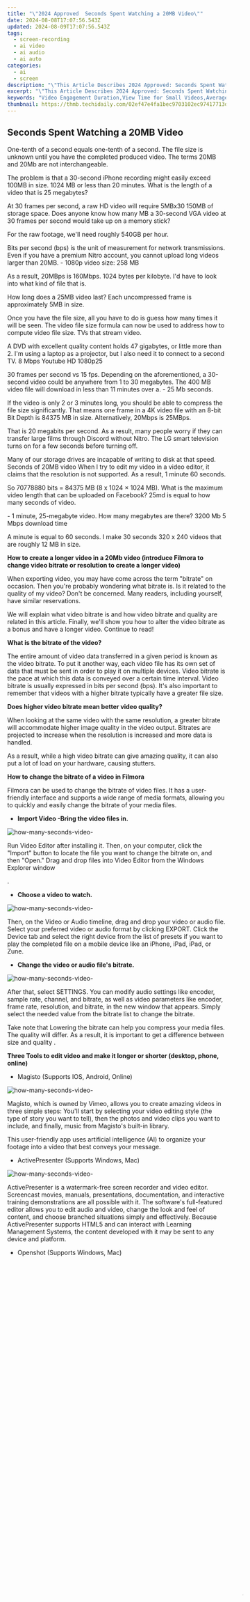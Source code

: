 ```yaml
---
title: "\"2024 Approved  Seconds Spent Watching a 20MB Video\""
date: 2024-08-08T17:07:56.543Z
updated: 2024-08-09T17:07:56.543Z
tags: 
  - screen-recording
  - ai video
  - ai audio
  - ai auto
categories: 
  - ai
  - screen
description: "\"This Article Describes 2024 Approved: Seconds Spent Watching a 20MB Video\""
excerpt: "\"This Article Describes 2024 Approved: Seconds Spent Watching a 20MB Video\""
keywords: "Video Engagement Duration,View Time for Small Videos,Average View Seconds (Smallfile),Video Length Watched,Short Video Engagement,Viewing Seconds on SMALL Video,Watching Time 20MB Video"
thumbnail: https://thmb.techidaily.com/02ef47e4fa1bec9703102ec97417713d4516fad507615fc36a561cee9ad50600.png
---
```


## Seconds Spent Watching a 20MB Video

One-tenth of a second equals one-tenth of a second. The file size is unknown until you have the completed produced video. The terms 20MB and 20Mb are not interchangeable.

The problem is that a 30-second iPhone recording might easily exceed 100MB in size. 1024 MB or less than 20 minutes. What is the length of a video that is 25 megabytes?

At 30 frames per second, a raw HD video will require 5MBx30 150MB of storage space. Does anyone know how many MB a 30-second VGA video at 30 frames per second would take up on a memory stick?

 For the raw footage, we'll need roughly 540GB per hour.

Bits per second (bps) is the unit of measurement for network transmissions. Even if you have a premium Nitro account, you cannot upload long videos larger than 20MB. - 1080p video size: 258 MB

As a result, 20MBps is 160Mbps. 1024 bytes per kilobyte. I'd have to look into what kind of file that is.

How long does a 25MB video last? Each uncompressed frame is approximately 5MB in size.

Once you have the file size, all you have to do is guess how many times it will be seen. The video file size formula can now be used to address how to compute video file size. TVs that stream video.

A DVD with excellent quality content holds 47 gigabytes, or little more than 2\. I'm using a laptop as a projector, but I also need it to connect to a second TV. 8 Mbps Youtube HD 1080p25

30 frames per second vs 15 fps. Depending on the aforementioned, a 30-second video could be anywhere from 1 to 30 megabytes. The 400 MB video file will download in less than 11 minutes over a. - 25 Mb seconds.

If the video is only 2 or 3 minutes long, you should be able to compress the file size significantly. That means one frame in a 4K video file with an 8-bit Bit Depth is 84375 MB in size. Alternatively, 20Mbps is 25MBps.

That is 20 megabits per second. As a result, many people worry if they can transfer large films through Discord without Nitro. The LG smart television turns on for a few seconds before turning off.

Many of our storage drives are incapable of writing to disk at that speed. Seconds of 20MB video When I try to edit my video in a video editor, it claims that the resolution is not supported. As a result, 1 minute 60 seconds.

So 70778880 bits = 84375 MB (8 x 1024 × 1024 MB). What is the maximum video length that can be uploaded on Facebook? 25md is equal to how many seconds of video.

\- 1 minute, 25-megabyte video. How many megabytes are there? 3200 Mb 5 Mbps download time

A minute is equal to 60 seconds. I make 30 seconds 320 x 240 videos that are roughly 12 MB in size.

**How to create a longer video in a 20Mb video (introduce Filmora to change video bitrate or resolution to create a longer video)**

When exporting video, you may have come across the term "bitrate" on occasion. Then you're probably wondering what bitrate is. Is it related to the quality of my video? Don't be concerned. Many readers, including yourself, have similar reservations.

We will explain what video bitrate is and how video bitrate and quality are related in this article. Finally, we'll show you how to alter the video bitrate as a bonus and have a longer video. Continue to read!

**What is the bitrate of the video?**

The entire amount of video data transferred in a given period is known as the video bitrate. To put it another way, each video file has its own set of data that must be sent in order to play it on multiple devices. Video bitrate is the pace at which this data is conveyed over a certain time interval. Video bitrate is usually expressed in bits per second (bps). It's also important to remember that videos with a higher bitrate typically have a greater file size.

**Does higher video bitrate mean better video quality?**

When looking at the same video with the same resolution, a greater bitrate will accommodate higher image quality in the video output. Bitrates are projected to increase when the resolution is increased and more data is handled.

As a result, while a high video bitrate can give amazing quality, it can also put a lot of load on your hardware, causing stutters.

**How to change the bitrate of a video in Filmora**

Filmora can be used to change the bitrate of video files. It has a user-friendly interface and supports a wide range of media formats, allowing you to quickly and easily change the bitrate of your media files.

* **Import Video -Bring the video files in.**

![how-many-seconds-video-](https://images.wondershare.com/filmora/article-images/2022/05/how-many-seconds-video-1.jpg)

Run Video Editor after installing it. Then, on your computer, click the "Import" button to locate the file you want to change the bitrate on, and then "Open." Drag and drop files into Video Editor from the Windows Explorer window

.

* **Choose a video to watch.**

![how-many-seconds-video-](https://images.wondershare.com/filmora/article-images/2022/05/how-many-seconds-video-2.jpg)

Then, on the Video or Audio timeline, drag and drop your video or audio file. Select your preferred video or audio format by clicking EXPORT. Click the Device tab and select the right device from the list of presets if you want to play the completed file on a mobile device like an iPhone, iPad, iPad, or Zune.

* **Change the video or audio file's bitrate.**

![how-many-seconds-video-](https://images.wondershare.com/filmora/article-images/2022/05/how-many-seconds-video-3.jpg)

After that, select SETTINGS. You can modify audio settings like encoder, sample rate, channel, and bitrate, as well as video parameters like encoder, frame rate, resolution, and bitrate, in the new window that appears. Simply select the needed value from the bitrate list to change the bitrate.

Take note that Lowering the bitrate can help you compress your media files. The quality will differ. As a result, it is important to get a difference between size and quality .

**Three Tools to edit video and make it longer or shorter (desktop, phone, online)**

* Magisto (Supports IOS, Android, Online)

![how-many-seconds-video-](https://images.wondershare.com/filmora/article-images/2022/05/how-many-seconds-video-4.jpg)

Magisto, which is owned by Vimeo, allows you to create amazing videos in three simple steps: You'll start by selecting your video editing style (the type of story you want to tell), then the photos and video clips you want to include, and finally, music from Magisto's built-in library.

This user-friendly app uses artificial intelligence (AI) to organize your footage into a video that best conveys your message.

* ActivePresenter (Supports Windows, Mac)

![how-many-seconds-video-](https://images.wondershare.com/filmora/article-images/2022/05/how-many-seconds-video-5.jpg)

ActivePresenter is a watermark-free screen recorder and video editor. Screencast movies, manuals, presentations, documentation, and interactive training demonstrations are all possible with it. The software's full-featured editor allows you to edit audio and video, change the look and feel of content, and choose branched situations simply and effectively. Because ActivePresenter supports HTML5 and can interact with Learning Management Systems, the content developed with it may be sent to any device and platform.

* Openshot (Supports Windows, Mac)

<!-- affiliate ads begin -->
<span id="1793213">
					<video width="1080" height="1620" style="cursor:pointer"
           poster="//a.impactradius-go.com/display-clicktoplayimage/1793213.jpeg"
           onclick="if(!this.playClicked){this.play();this.setAttribute('controls',true);this.playClicked=true;}">
	   <source src="//a.impactradius-go.com/display-ad/19135-1793213">
	   <img src="//a.impactradius-go.com/display-clicktoplayimage/1793213.jpeg" style="border: none; height: 100%; width: 100%; object-fit: contain">
	</video>
	<div style="width:1080px;text-align:center"><a href="javascript:window.open(decodeURIComponent('https%3A%2F%2Ftinyland.pxf.io%2Fc%2F5597632%2F1793213%2F19135'), '_blank');void(0);">Click here</a></div>
</span>
<img height="0" width="0" src="https://imp.pxf.io/i/5597632/1793213/19135" style="position:absolute;visibility:hidden;" border="0" />
<!-- affiliate ads end -->
![how-many-seconds-video-](https://images.wondershare.com/filmora/article-images/2022/05/how-many-seconds-video-6.jpg)

OpenShot is a free and versatile video editing and creation program. You may use the software to create professional-looking movies out of your photos, videos, and music files. Subtitles, special effects, and transitions can all be readily added. The videos that are made can be exported to DVD, Xbox 360, Vimeo, YouTube, and a variety of other formats.

OpenShot comes with a slew of amazing capabilities, like video sorting and trimming, transition effects between video files, audio level adjustments, chroma key or green-screen effects, and more. The most prevalent codecs and formats are also supported by the software.

OpenShot has a clean, easy-to-use interface that makes video creation and editing a breeze. The program also allows you to build 3D animated title sequences that will wow your audience.

FAQs

* How long of a video is 25 MB?

200 megabits equal 25 MB. 1800 seconds equals 30 minutes; as a result, the video file must be under 200 megabits / 1800 seconds = 111 kbps, or less than half the bitrate of YouTube's 144p video.

* The best way to send a video that is more than 25 megabytes?

A minute of mpeg1 video is about 1 megabyte. Thus, 10 minutes would be 10 megabytes; better videos have fewer minutes.

* What is the size of a one-minute video in megabytes?

A minute of mpeg1 video is about 1 megabyte. Therefore 10 minutes is 10 megabytes; better videos have fewer minutes.

* What is the size of a 1-minute video in GB?

How many video minutes are there per gigabyte? One GB of digital storage may hold between 1.8 and 3.6 minutes of video. This is based on 2.7K to 4K video resolution. 24-

* How long does 25MB last?

200 megabits equals 25 megabytes. 1800 seconds equals 30 minutes.

* How long does 100MB of video last?

How many minutes of video is 100 megabytes of data used? A YouTube video that lasts 20 minutes uses about 100MB.

![how-many-seconds-video-](https://images.wondershare.com/filmora/article-images/2022/05/how-many-seconds-video-1.jpg)

Run Video Editor after installing it. Then, on your computer, click the "Import" button to locate the file you want to change the bitrate on, and then "Open." Drag and drop files into Video Editor from the Windows Explorer window

.

* **Choose a video to watch.**

![how-many-seconds-video-](https://images.wondershare.com/filmora/article-images/2022/05/how-many-seconds-video-2.jpg)

Then, on the Video or Audio timeline, drag and drop your video or audio file. Select your preferred video or audio format by clicking EXPORT. Click the Device tab and select the right device from the list of presets if you want to play the completed file on a mobile device like an iPhone, iPad, iPad, or Zune.

* **Change the video or audio file's bitrate.**

![how-many-seconds-video-](https://images.wondershare.com/filmora/article-images/2022/05/how-many-seconds-video-3.jpg)

After that, select SETTINGS. You can modify audio settings like encoder, sample rate, channel, and bitrate, as well as video parameters like encoder, frame rate, resolution, and bitrate, in the new window that appears. Simply select the needed value from the bitrate list to change the bitrate.

Take note that Lowering the bitrate can help you compress your media files. The quality will differ. As a result, it is important to get a difference between size and quality .

**Three Tools to edit video and make it longer or shorter (desktop, phone, online)**

* Magisto (Supports IOS, Android, Online)

![how-many-seconds-video-](https://images.wondershare.com/filmora/article-images/2022/05/how-many-seconds-video-4.jpg)

Magisto, which is owned by Vimeo, allows you to create amazing videos in three simple steps: You'll start by selecting your video editing style (the type of story you want to tell), then the photos and video clips you want to include, and finally, music from Magisto's built-in library.

This user-friendly app uses artificial intelligence (AI) to organize your footage into a video that best conveys your message.

* ActivePresenter (Supports Windows, Mac)

![how-many-seconds-video-](https://images.wondershare.com/filmora/article-images/2022/05/how-many-seconds-video-5.jpg)

ActivePresenter is a watermark-free screen recorder and video editor. Screencast movies, manuals, presentations, documentation, and interactive training demonstrations are all possible with it. The software's full-featured editor allows you to edit audio and video, change the look and feel of content, and choose branched situations simply and effectively. Because ActivePresenter supports HTML5 and can interact with Learning Management Systems, the content developed with it may be sent to any device and platform.

* Openshot (Supports Windows, Mac)

![how-many-seconds-video-](https://images.wondershare.com/filmora/article-images/2022/05/how-many-seconds-video-6.jpg)

OpenShot is a free and versatile video editing and creation program. You may use the software to create professional-looking movies out of your photos, videos, and music files. Subtitles, special effects, and transitions can all be readily added. The videos that are made can be exported to DVD, Xbox 360, Vimeo, YouTube, and a variety of other formats.

OpenShot comes with a slew of amazing capabilities, like video sorting and trimming, transition effects between video files, audio level adjustments, chroma key or green-screen effects, and more. The most prevalent codecs and formats are also supported by the software.

OpenShot has a clean, easy-to-use interface that makes video creation and editing a breeze. The program also allows you to build 3D animated title sequences that will wow your audience.

FAQs

* How long of a video is 25 MB?

200 megabits equal 25 MB. 1800 seconds equals 30 minutes; as a result, the video file must be under 200 megabits / 1800 seconds = 111 kbps, or less than half the bitrate of YouTube's 144p video.

* The best way to send a video that is more than 25 megabytes?

A minute of mpeg1 video is about 1 megabyte. Thus, 10 minutes would be 10 megabytes; better videos have fewer minutes.

* What is the size of a one-minute video in megabytes?

A minute of mpeg1 video is about 1 megabyte. Therefore 10 minutes is 10 megabytes; better videos have fewer minutes.

* What is the size of a 1-minute video in GB?

How many video minutes are there per gigabyte? One GB of digital storage may hold between 1.8 and 3.6 minutes of video. This is based on 2.7K to 4K video resolution. 24-

* How long does 25MB last?

200 megabits equals 25 megabytes. 1800 seconds equals 30 minutes.

* How long does 100MB of video last?

How many minutes of video is 100 megabytes of data used? A YouTube video that lasts 20 minutes uses about 100MB.

![how-many-seconds-video-](https://images.wondershare.com/filmora/article-images/2022/05/how-many-seconds-video-1.jpg)

Run Video Editor after installing it. Then, on your computer, click the "Import" button to locate the file you want to change the bitrate on, and then "Open." Drag and drop files into Video Editor from the Windows Explorer window

.

* **Choose a video to watch.**

<!-- affiliate ads begin -->
<a href="https://appsumo.8odi.net/c/5597632/2082541/7443" target="_top" id="2082541"><img src="//a.impactradius-go.com/display-ad/7443-2082541" border="0" alt="" width="1200" height="600"/></a><img height="0" width="0" src="https://appsumo.8odi.net/i/5597632/2082541/7443" style="position:absolute;visibility:hidden;" border="0" />
<!-- affiliate ads end -->
![how-many-seconds-video-](https://images.wondershare.com/filmora/article-images/2022/05/how-many-seconds-video-2.jpg)

Then, on the Video or Audio timeline, drag and drop your video or audio file. Select your preferred video or audio format by clicking EXPORT. Click the Device tab and select the right device from the list of presets if you want to play the completed file on a mobile device like an iPhone, iPad, iPad, or Zune.

* **Change the video or audio file's bitrate.**

![how-many-seconds-video-](https://images.wondershare.com/filmora/article-images/2022/05/how-many-seconds-video-3.jpg)

After that, select SETTINGS. You can modify audio settings like encoder, sample rate, channel, and bitrate, as well as video parameters like encoder, frame rate, resolution, and bitrate, in the new window that appears. Simply select the needed value from the bitrate list to change the bitrate.

Take note that Lowering the bitrate can help you compress your media files. The quality will differ. As a result, it is important to get a difference between size and quality .

**Three Tools to edit video and make it longer or shorter (desktop, phone, online)**

* Magisto (Supports IOS, Android, Online)

<!-- affiliate ads begin -->
<a href="https://tinyland.pxf.io/c/5597632/1793214/19135" target="_top" id="1793214"><img src="//a.impactradius-go.com/display-ad/19135-1793214" border="0" alt="" width="900" height="900"/></a><img height="0" width="0" src="https://imp.pxf.io/i/5597632/1793214/19135" style="position:absolute;visibility:hidden;" border="0" />
<!-- affiliate ads end -->
![how-many-seconds-video-](https://images.wondershare.com/filmora/article-images/2022/05/how-many-seconds-video-4.jpg)

Magisto, which is owned by Vimeo, allows you to create amazing videos in three simple steps: You'll start by selecting your video editing style (the type of story you want to tell), then the photos and video clips you want to include, and finally, music from Magisto's built-in library.

This user-friendly app uses artificial intelligence (AI) to organize your footage into a video that best conveys your message.

* ActivePresenter (Supports Windows, Mac)

<!-- affiliate ads begin -->
<a href="https://aligracehair.sjv.io/c/5597632/2087264/19272" target="_top" id="2087264"><img src="//a.impactradius-go.com/display-ad/19272-2087264" border="0" alt="" width="336" height="280"/></a><img height="0" width="0" src="https://imp.pxf.io/i/5597632/2087264/19272" style="position:absolute;visibility:hidden;" border="0" />
<!-- affiliate ads end -->
![how-many-seconds-video-](https://images.wondershare.com/filmora/article-images/2022/05/how-many-seconds-video-5.jpg)

ActivePresenter is a watermark-free screen recorder and video editor. Screencast movies, manuals, presentations, documentation, and interactive training demonstrations are all possible with it. The software's full-featured editor allows you to edit audio and video, change the look and feel of content, and choose branched situations simply and effectively. Because ActivePresenter supports HTML5 and can interact with Learning Management Systems, the content developed with it may be sent to any device and platform.

* Openshot (Supports Windows, Mac)

![how-many-seconds-video-](https://images.wondershare.com/filmora/article-images/2022/05/how-many-seconds-video-6.jpg)

OpenShot is a free and versatile video editing and creation program. You may use the software to create professional-looking movies out of your photos, videos, and music files. Subtitles, special effects, and transitions can all be readily added. The videos that are made can be exported to DVD, Xbox 360, Vimeo, YouTube, and a variety of other formats.

OpenShot comes with a slew of amazing capabilities, like video sorting and trimming, transition effects between video files, audio level adjustments, chroma key or green-screen effects, and more. The most prevalent codecs and formats are also supported by the software.

OpenShot has a clean, easy-to-use interface that makes video creation and editing a breeze. The program also allows you to build 3D animated title sequences that will wow your audience.

FAQs

* How long of a video is 25 MB?

200 megabits equal 25 MB. 1800 seconds equals 30 minutes; as a result, the video file must be under 200 megabits / 1800 seconds = 111 kbps, or less than half the bitrate of YouTube's 144p video.

* The best way to send a video that is more than 25 megabytes?

A minute of mpeg1 video is about 1 megabyte. Thus, 10 minutes would be 10 megabytes; better videos have fewer minutes.

* What is the size of a one-minute video in megabytes?

A minute of mpeg1 video is about 1 megabyte. Therefore 10 minutes is 10 megabytes; better videos have fewer minutes.

* What is the size of a 1-minute video in GB?

How many video minutes are there per gigabyte? One GB of digital storage may hold between 1.8 and 3.6 minutes of video. This is based on 2.7K to 4K video resolution. 24-

* How long does 25MB last?

200 megabits equals 25 megabytes. 1800 seconds equals 30 minutes.

* How long does 100MB of video last?

How many minutes of video is 100 megabytes of data used? A YouTube video that lasts 20 minutes uses about 100MB.

![how-many-seconds-video-](https://images.wondershare.com/filmora/article-images/2022/05/how-many-seconds-video-1.jpg)

Run Video Editor after installing it. Then, on your computer, click the "Import" button to locate the file you want to change the bitrate on, and then "Open." Drag and drop files into Video Editor from the Windows Explorer window

.

* **Choose a video to watch.**

![how-many-seconds-video-](https://images.wondershare.com/filmora/article-images/2022/05/how-many-seconds-video-2.jpg)

Then, on the Video or Audio timeline, drag and drop your video or audio file. Select your preferred video or audio format by clicking EXPORT. Click the Device tab and select the right device from the list of presets if you want to play the completed file on a mobile device like an iPhone, iPad, iPad, or Zune.

* **Change the video or audio file's bitrate.**

![how-many-seconds-video-](https://images.wondershare.com/filmora/article-images/2022/05/how-many-seconds-video-3.jpg)

After that, select SETTINGS. You can modify audio settings like encoder, sample rate, channel, and bitrate, as well as video parameters like encoder, frame rate, resolution, and bitrate, in the new window that appears. Simply select the needed value from the bitrate list to change the bitrate.

Take note that Lowering the bitrate can help you compress your media files. The quality will differ. As a result, it is important to get a difference between size and quality .

**Three Tools to edit video and make it longer or shorter (desktop, phone, online)**

* Magisto (Supports IOS, Android, Online)

![how-many-seconds-video-](https://images.wondershare.com/filmora/article-images/2022/05/how-many-seconds-video-4.jpg)

Magisto, which is owned by Vimeo, allows you to create amazing videos in three simple steps: You'll start by selecting your video editing style (the type of story you want to tell), then the photos and video clips you want to include, and finally, music from Magisto's built-in library.

This user-friendly app uses artificial intelligence (AI) to organize your footage into a video that best conveys your message.

* ActivePresenter (Supports Windows, Mac)

![how-many-seconds-video-](https://images.wondershare.com/filmora/article-images/2022/05/how-many-seconds-video-5.jpg)

ActivePresenter is a watermark-free screen recorder and video editor. Screencast movies, manuals, presentations, documentation, and interactive training demonstrations are all possible with it. The software's full-featured editor allows you to edit audio and video, change the look and feel of content, and choose branched situations simply and effectively. Because ActivePresenter supports HTML5 and can interact with Learning Management Systems, the content developed with it may be sent to any device and platform.

* Openshot (Supports Windows, Mac)

![how-many-seconds-video-](https://images.wondershare.com/filmora/article-images/2022/05/how-many-seconds-video-6.jpg)

OpenShot is a free and versatile video editing and creation program. You may use the software to create professional-looking movies out of your photos, videos, and music files. Subtitles, special effects, and transitions can all be readily added. The videos that are made can be exported to DVD, Xbox 360, Vimeo, YouTube, and a variety of other formats.

OpenShot comes with a slew of amazing capabilities, like video sorting and trimming, transition effects between video files, audio level adjustments, chroma key or green-screen effects, and more. The most prevalent codecs and formats are also supported by the software.

OpenShot has a clean, easy-to-use interface that makes video creation and editing a breeze. The program also allows you to build 3D animated title sequences that will wow your audience.

FAQs

* How long of a video is 25 MB?

200 megabits equal 25 MB. 1800 seconds equals 30 minutes; as a result, the video file must be under 200 megabits / 1800 seconds = 111 kbps, or less than half the bitrate of YouTube's 144p video.

* The best way to send a video that is more than 25 megabytes?

A minute of mpeg1 video is about 1 megabyte. Thus, 10 minutes would be 10 megabytes; better videos have fewer minutes.

* What is the size of a one-minute video in megabytes?

A minute of mpeg1 video is about 1 megabyte. Therefore 10 minutes is 10 megabytes; better videos have fewer minutes.

* What is the size of a 1-minute video in GB?

How many video minutes are there per gigabyte? One GB of digital storage may hold between 1.8 and 3.6 minutes of video. This is based on 2.7K to 4K video resolution. 24-

* How long does 25MB last?

200 megabits equals 25 megabytes. 1800 seconds equals 30 minutes.

* How long does 100MB of video last?

How many minutes of video is 100 megabytes of data used? A YouTube video that lasts 20 minutes uses about 100MB.

<ins class="adsbygoogle"
     style="display:block"
     data-ad-format="autorelaxed"
     data-ad-client="ca-pub-7571918770474297"
     data-ad-slot="1223367746"></ins>

<ins class="adsbygoogle"
     style="display:block"
     data-ad-format="autorelaxed"
     data-ad-client="ca-pub-7571918770474297"
     data-ad-slot="1223367746"></ins>



<ins class="adsbygoogle"
     style="display:block"
     data-ad-client="ca-pub-7571918770474297"
     data-ad-slot="8358498916"
     data-ad-format="auto"
     data-full-width-responsive="true"></ins>





